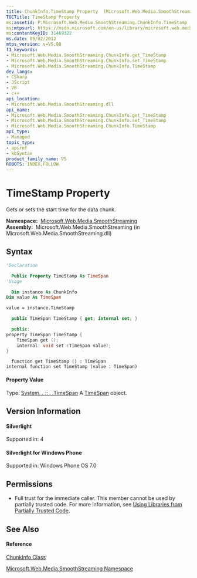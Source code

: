 ```yaml
---
title: ChunkInfo.TimeStamp Property  (Microsoft.Web.Media.SmoothStreaming)
TOCTitle: TimeStamp Property
ms:assetid: P:Microsoft.Web.Media.SmoothStreaming.ChunkInfo.TimeStamp
ms:mtpsurl: https://msdn.microsoft.com/en-us/library/microsoft.web.media.smoothstreaming.chunkinfo.timestamp(v=VS.90)
ms:contentKeyID: 31469322
ms.date: 05/02/2012
mtps_version: v=VS.90
f1_keywords:
- Microsoft.Web.Media.SmoothStreaming.ChunkInfo.get_TimeStamp
- Microsoft.Web.Media.SmoothStreaming.ChunkInfo.set_TimeStamp
- Microsoft.Web.Media.SmoothStreaming.ChunkInfo.TimeStamp
dev_langs:
- CSharp
- JScript
- VB
- c++
api_location:
- Microsoft.Web.Media.SmoothStreaming.dll
api_name:
- Microsoft.Web.Media.SmoothStreaming.ChunkInfo.get_TimeStamp
- Microsoft.Web.Media.SmoothStreaming.ChunkInfo.set_TimeStamp
- Microsoft.Web.Media.SmoothStreaming.ChunkInfo.TimeStamp
api_type:
- Managed
topic_type:
- apiref
- kbSyntax
product_family_name: VS
ROBOTS: INDEX,FOLLOW
---
```


# TimeStamp Property

Gets or sets the start time for the data chunk.

**Namespace:**  [Microsoft.Web.Media.SmoothStreaming](microsoft-web-media-smoothstreaming-namespace_1.md)  
**Assembly:**  Microsoft.Web.Media.SmoothStreaming (in Microsoft.Web.Media.SmoothStreaming.dll)

## Syntax

``` vb
'Declaration

  Public Property TimeStamp As TimeSpan
'Usage

  Dim instance As ChunkInfo
Dim value As TimeSpan

value = instance.TimeStamp
```

``` csharp
  public TimeSpan TimeStamp { get; internal set; }
```

``` c++
  public:
property TimeSpan TimeStamp {
    TimeSpan get ();
    internal: void set (TimeSpan value);
}
```

``` jscript
  function get TimeStamp () : TimeSpan
internal function set TimeStamp (value : TimeSpan)
```

#### Property Value

Type: [System. . :: . .TimeSpan](https://msdn.microsoft.com/en-us/library/269ew577\(v=vs.90\))  
A [TimeSpan](https://msdn.microsoft.com/en-us/library/269ew577\(v=vs.90\)) object.  

## Version Information

#### Silverlight

Supported in: 4  

#### Silverlight for Windows Phone

Supported in: Windows Phone OS 7.0  

## Permissions

  - Full trust for the immediate caller. This member cannot be used by partially trusted code. For more information, see [Using Libraries from Partially Trusted Code](https://msdn.microsoft.com/en-us/library/8skskf63\(v=vs.90\)).

## See Also

#### Reference

[ChunkInfo Class](chunkinfo-class-microsoft-web-media-smoothstreaming_1.md)

[Microsoft.Web.Media.SmoothStreaming Namespace](microsoft-web-media-smoothstreaming-namespace_1.md)

